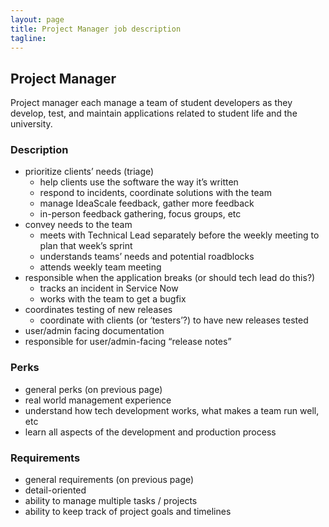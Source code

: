 ```yaml
---
layout: page
title: Project Manager job description
tagline:
---
```


## Project Manager
Project manager each manage a team of student developers as they develop, test, and maintain applications related to student life and the university.

### Description
* prioritize clients’ needs (triage)
  * help clients use the software the way it’s written
  * respond to incidents, coordinate solutions with the team
  * manage IdeaScale feedback, gather more feedback
  * in-person feedback gathering, focus groups, etc
* convey needs to the team
  * meets with Technical Lead separately before the weekly meeting to plan that week’s sprint
  * understands teams’ needs and potential roadblocks
  * attends weekly team meeting
* responsible when the application breaks (or should tech lead do this?)
  * tracks an incident in Service Now
  * works with the team to get a bugfix
* coordinates testing of new releases
  * coordinate with clients (or ‘testers’?) to have new releases tested
* user/admin facing documentation
* responsible for user/admin-facing “release notes”

### Perks
* general perks (on previous page)
* real world management experience
* understand how tech development works, what makes a team run well, etc
* learn all aspects of the development and production process

### Requirements
* general requirements (on previous page)
* detail-oriented
* ability to manage multiple tasks / projects
* ability to keep track of project goals and timelines
